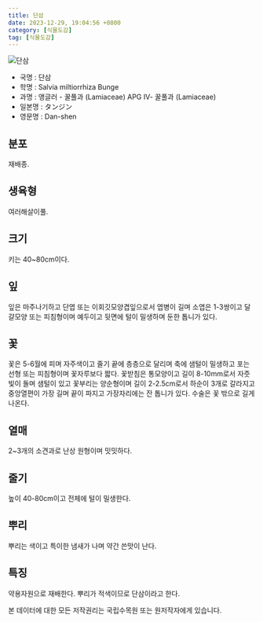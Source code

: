 ```yaml
---
title: 단삼
date: 2023-12-29, 19:04:56 +0800
category: [식물도감]
tag: [식물도감]
---
```




![단삼](http://www.nature.go.kr/fileUpload/plants/basic/Labiatae/Salvia/15852/1_th2.JPG)
- 국명 : 단삼
- 학명 : Salvia miltiorrhiza Bunge
- 과명 : 앵글러 - 꿀풀과 (Lamiaceae) APG Ⅳ- 꿀풀과 (Lamiaceae)
- 일본명 : タンジン
- 영문명 : Dan-shen


## 분포
재배종.
## 생육형
여러해살이풀.
## 크기
키는 40~80cm이다.
## 잎
잎은 마주나기하고 단엽 또는 이회깃모양겹잎으로서 엽병이 길며 소엽은 1-3쌍이고 달걀모양 또는 피침형이며 예두이고 뒷면에 털이 밀생하며 둔한 톱니가 있다.
## 꽃
꽃은 5-6월에 피며 자주색이고 줄기 끝에 층층으로 달리며 축에 샘털이 밀생하고 포는 선형 또는 피침형이며 꽃자루보다 짧다. 꽃받침은 통모양이고 길이 8-10mm로서 자줏빛이 돌며 샘털이 있고 꽃부리는 양순형이며 길이 2-2.5cm로서 하순이 3개로 갈라지고 중앙열편이 가장 길며 끝이 파지고 가장자리에는 잔 톱니가 있다. 수술은 꽃 밖으로 길게 나온다.
## 열매
2~3개의 소견과로 난상 원형이며 밋밋하다.
## 줄기
높이 40-80cm이고 전체에 털이 밀생한다.
## 뿌리
뿌리는 색이고 특이한 냄새가 나며 약간 쓴맛이 난다.
## 특징
약용자원으로 재배한다. 뿌리가 적색이므로 단삼이라고 한다.






본 데이터에 대한 모든 저작권리는 국립수목원 또는 원저작자에게 있습니다.
